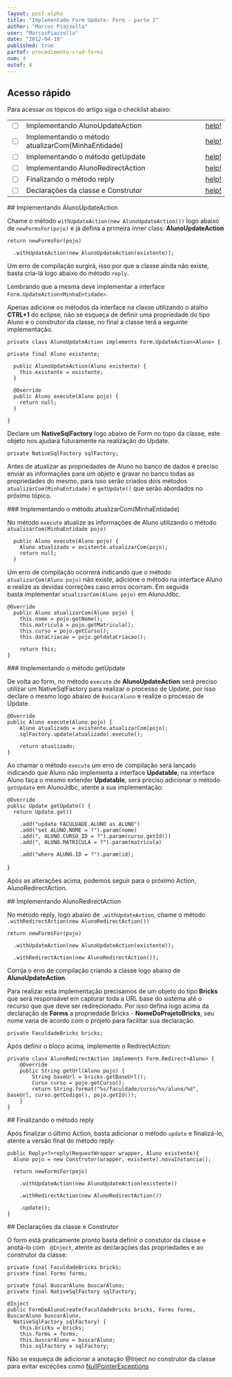 ```yaml
---
layout: post-alpha
title: "Implementado Form Update: Form - parte 2"
author: "Marcos Piazzolla"
user: "MarcosPiazzolla"
date: "2012-04-19"
published: true
partof: procedimento-crud-forms
num: 4
outof: 4
---
```


## Acesso rápido

Para acessar os tópicos do artigo siga o checklist abaixo:

<table class="table table-bordered">
  <tr>
    <td class="tac col2em">
      <a id="topo_0_0"><input type="checkbox" /></a>
    </td>
    <td>
      Implementando AlunoUpdateAction
    </td>
    <td>
      <a href="#0_0">help!</a>
    </td>    
  </tr>
  <tr>
    <td class="tac col2em">
      <a id="topo_0_1"><input type="checkbox" /></a>
    </td>
    <td>
      Implementando o método atualizarCom(MinhaEntidade)
    </td>
    <td>
      <a href="#0_1">help!</a>
    </td>
  </tr>
  <tr>
    <td class="tac col2em">
      <a id="topo_0_1"><input type="checkbox" /></a>
    </td>
    <td>
      Implementando o método getUpdate
    </td>
    <td>
      <a href="#0_2">help!</a>
    </td>
  </tr>
  <tr>
    <td class="tac col2em">
      <a id="topo_0_1"><input type="checkbox" /></a>
    </td>
    <td>
      Implementando AlunoRedirectAction
    </td>
    <td>
      <a href="#0_3">help!</a>
    </td>
  </tr>
  <tr>
    <td class="tac col2em">
      <a id="topo_0_1"><input type="checkbox" /></a>
    </td>
    <td>
      Finalizando o método reply
    </td>
    <td>
      <a href="#0_4">help!</a>
    </td>
  </tr>
  <tr>
    <td class="tac col2em">
      <a id="topo_0_1"><input type="checkbox" /></a>
    </td>
    <td>
      Declarações da classe e Construtor
    </td>
    <td>
      <a href="#0_5">help!</a>
    </td>
  </tr>
</table>

##<a id="0_0"> </a> Implementando AlunoUpdateAction

Chame o método `withUpdateAction(new AlunoUpdateAction())` logo abaixo de `newFormsFor(pojo)`
e já defina a primeira inner class:  __AlunoUpdateAction__

	return newFormsFor(pojo)

	  .withUpdateAction(new AlunoUpdateAction(existente));

Um erro de compilação surgirá, isso por que a classe ainda não existe, basta cria-lá logo abaixo do
método `reply`.

Lembrando que a mesma deve implementar a interface `Form.UpdateAction<MinhaEntidade>`.

Apenas adicione os métodos da interface na classe utilizando o atalho __CTRL+1__ do eclipse, não
se esqueça de definir uma propriedade do tipo Aluno e o construtor da classe, no final a classe terá a
seguinte implementação.

	private class AlunoUpdateAction implements Form.UpdateAction<Aluno> {

	private final Aluno existente;

	  public AlunoUpdateAction(Aluno existente) {
	    this.existente = existente;
	  }
	
	  @Override
	  public Aluno execute(Aluno pojo) {
        return null;
	  }

	}

Declare um __NativeSqlFactory__ logo abaixo de Form no topo da classe, este objeto nos ajudará 
futuramente na realização do Update.

	private NativeSqlFactory sqlFactory;

Antes de atualizar as propriedades de Aluno no banco de dados é preciso enviar as informações para
um objeto e gravar no banco todas as propriedades do mesmo, para isso serão criados dois métodos
`atualizarCom(MinhaEntidade)` e `getUpdate()` que serão abordados no próximo tópico.

###<a id="0_1"> </a> Implementando o método atualizarCom(MinhaEntidade)

No método `execute` atualize as informações de Aluno utilizando o método `atualizarCom(MinhaEntidade pojo)` 

	  public Aluno execute(Aluno pojo) {
	    Aluno atualizado = existente.atualizarCom(pojo);
        return null;
	  }

Um erro de compilação ocorrerá indicando que o método `atualizarCom(Aluno pojo)` não existe, adicione
o método na interface Aluno e realize as devidas correções caso erros ocorram. Em seguida  
basta implementar `atualizarCom(Aluno pojo)` em AlunoJdbc.

	@Override
	  public Aluno atualizarCom(Aluno pojo) {
		this.nome = pojo.getNome();
		this.matricula = pojo.getMatricula();
		this.curso = pojo.getCurso();
		this.dataCriacao = pojo.getdataCriacao();
		
	    return this;
	}

###<a id="0_2"> </a> Implementando o método getUpdate

De volta ao form, no método `execute` de __AlunoUpdateAction__ será preciso utilizar um
NativeSqlFactory para realizar o processo de Update, por isso declare o mesmo logo abaixo de 
`BuscarAluno` e realize o processo de Update.

	@Override
	public Aluno execute(Aluno pojo) {
		Aluno atualizado = existente.atualizarCom(pojo);
		sqlFactory.update(atualizado).execute();
			
		return atualizado;
	}	

Ao chamar o método `execute` um erro de compilação será lançado indicando que Aluno não implementa
a interface __Updatable__, na interface Aluno faça o mesmo extender __Updatable__, será preciso
adicionar o método `getUpdate` em AlunoJdbc, atente a sua implementação:

    @Override
    public Update getUpdate() {
      return Update.get()

        .add("update FACULDADE.ALUNO as ALUNO")
        .add("set ALUNO.NOME = ?").param(nome)
        .add(", ALUNO.CURSO_ID = ?").param(curso.getId())
        .add(", ALUNO.MATRICULA = ?").param(matricula)
        
        .add("where ALUNO.ID = ?").param(id);
  }

Após as alterações acima, podemos seguir para o próximo Action, AlunoRedirectAction.

##<a id="0_3"> </a> Implementando AlunoRedirectAction

No método reply, logo abaixo de `.withUpdateAction`, chame o método `.withRedirectAction(new AlunoRedirectAction())`
	
	return newFormsFor(pojo)

	  .withUpdateAction(new AlunoUpdateAction(existente));

	  .withRedirectAction(new AlunoRedirectAction());

Corrija o erro de compilação criando a classe logo abaixo de __AlunoUpdateAction__.

Para realizar esta implementação precisamos de um objeto do tipo __Bricks__ que será responsável em
capturar toda a URL base do sistema até o recurso que que deve ser redirecionado. Por isso defina
logo acima da declaração de __Forms__ a propriedade Bricks - __NomeDoProjetoBricks__, seu nome varia
de acordo com o projeto para facilitar sua declaração.

	private FaculdadeBricks bricks;

Após definir o bloco acima, implemente o RedirectAction:

	private class AlunoRedirectAction implements Form.Redirect<Aluno> {
		@Override 
		public String getUrl(Aluno pojo) {
			String baseUrl = bricks.getBaseUrl();
			Curso curso = pojo.getCurso();
			return String.format("%s/faculdade/curso/%s/aluno/%d", baseUrl, curso.getCodigo(), pojo.getId());
		}
	}

##<a id="0_4"> </a> Finalizando o método reply

Após finalizar o último Action, basta adicionar o método `update` e finalizá-lo, atente a versão
final do método reply:

	public Reply<?>reply(RequestWrapper wrapper, Aluno existente){
	  Aluno pojo = new Construtor(wrapper, existente).novaInstancia();
	
	  return newFormsFor(pojo)

	    .withUpdateAction(new AlunoUpdateAction(existente))

	    .withRedirectAction(new AlunoRedirectAction())
	    
	    .update();
	}

##<a id="0_5"> </a> Declarações da classe e Construtor

O form está praticamente pronto basta definir o constutor da classe e anotá-lo com ` @Inject`, 
atente as declarações das propriedades e ao construtor da classe:

	private final FaculdadeBricks bricks;
	private final Forms forms;
	
	private final BuscarAluno buscarAluno;
	private final NativeSqlFactory sqlFactory;

	@Inject
	public FormDeAlunoCreate(FaculdadeBricks bricks, Forms forms, BuscarAluno buscarAluno,
	  NativeSqlFactory sqlFactory) {
		this.bricks = bricks;
		this.forms = forms;
		this.buscarAluno = buscarAluno;
		this.sqlFactory = sqlFactory; 

<div class="alert alert-warning">
	Não se esqueça de adicionar a anotação @Inject no construtor da classe para evitar exceções como  
	<a href="http://docs.oracle.com/javase/7/docs/api/java/lang/NullPointerException.html">
	NullPointerExceptions</a>
</div>